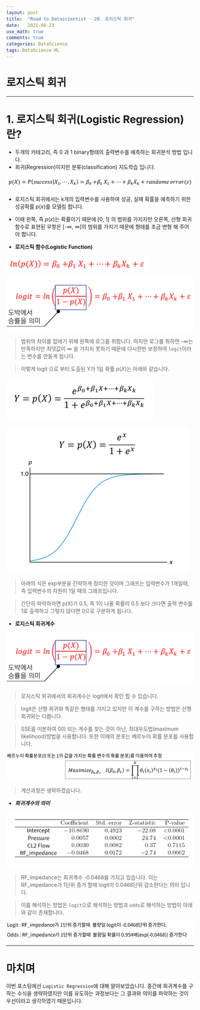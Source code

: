 ```yaml
---
layout: post
title:  "Road to Datascientist - 20. 로지스틱 회귀"
date:   2021-08-23
use_math: true
comments: true
categories: DataScience 
tags: DataScience ML
---
```

# 로지스틱 회귀

---

# 1. 로지스틱 회귀(Logistic Regression) 란?

* 두개의 카테고리, 즉 0 과 1 binary형태의 출력변수를 예측하는 회귀분석 방법 입니다.
* 회귀(Regression)이지만 분류(classification) 지도학습 입니다.

![logit_1](/img/logit_1.png)

* 로지스틱 회귀에서는 k개의 입력변수를 사용하여 성공, 실패 확률을 예측하기 위한 성공확률 $p(x)$를 모델링 합니다.
* 이때 왼쪽, 즉 $p(x)$는 확률이기 때문에 [0, 1] 의 범위를 가지지만 오른쪽, 선형 회귀함수로 표현된 우항은 [-∞, ∞]의 범위를 가지기 때문에 형태를 조금 변형 해 주어야 합니다.

* **로지스틱 함수(Logistic Function)**

![logit_2](/img/logit_2.png)

![logit_3](/img/logit_3.png)

> 범위의 차이를 없애기 위해 왼쪽에 로그를 취합니다. 하지만 로그를 취하면 -∞는 만족하지만 최댓값이 ∞ 을 가지지 못하기 때문에 다시한번 보정하여 `logit`이라는 변수를 만들게 됩니다.

> 이렇게 logit 으로 부터 도출된 Y가 1일 확률 $p(X)$는 아래와 같습니다.

![logit_4](/img/logit_4.png)

![logit_5](/img/logit_5.png)

> 아래의 식은 exp부분을 간략하게 정리한 것이며 그래프는 입력변수가 1개일때, 즉 입력변수의 차원이 1일 때의 그래프입니다.

> 간단히 파악하자면 p(X)가 0.5, 즉 1이 나올 확률이 0.5 보다 크다면 출력 변수를 1로 출력하고 그렇지 않다면 0으로 구분하게 됩니다.

* **로지스틱 회귀계수**

![logit_3.png](/img/logit_3.png)

> 로지스틱 회귀에서의 회귀계수는 logit에서 확인 할 수 있습니다.

> logit은 선형 회귀와 똑같은 형태를 가지고 있지만 이 계수를 구하는 방법은 선형 회귀와는 다릅니다.

> SSE를 미분하여 0이 되는 계수를 찾는 것이 아닌, 최대우도법(maximum likelihood)방법을 사용합니다. 또한 이때의 분포는 베르누이 확률 분포를 사용합니다.

![logit_6](/img/logit_6.png)

> 계산과정은 생략하겠습니다.

* ***회귀계수의 의미***

![logit_7](/img/logit_7.png)

> RF_impedance는 회귀계수 -0.0468를 가지고 있습니다. 이는 RF_impedance가 1단위 증가 할때 logit이 0.0468단위 감소한다는 의미 입니다.

> 이를 해석하는 방법은 `logit`으로 해석하는 방법과 `odds`로 해석하는 방법이 아래와 같이 존재합니다.

![logit_8](/img/logit_8.png)

---
# 마치며
이번 포스팅에선 `Logistic Regression`에 대해 알아보았습니다. 중간에 회귀계수를 구하는 수식을 생략하였지만 이를 유도하는 과정보다는 그 결과와 의미를 파악하는 것이 우선이라고 생각하였기 때문입니다.
